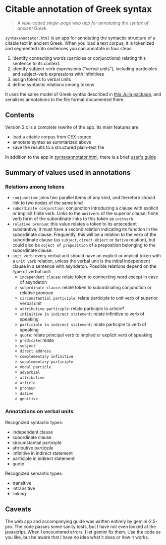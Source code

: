 # Citable annotation of Greek syntax

> *A vibe-coded single-page web app for annotating the syntax of ancient Greek.*


`syntaxannotator.html` is an app for annotating the syntactic structure of a citable text in ancient Greek. When you load a text corpus, it is tokenized and segmented into sentences you can annotate in four steps:

1. identify connecting words (particles or conjunctions) relating this sentence to its context.
2. identify subject-verb expressions ("verbal units"), including participles and subject-verb expressions with infinitives
3. assign tokens to verbal units
4. define syntactic relations among tokens



It uses the same model of Greek syntax described in [this Julia package](https://neelsmith.github.io/GreekSyntax.jl), and serializes annotations to the  file format documented there.


## Contents

Version 2.x is a complete rewrite of the app. Its main features are:

- load a citable corpus from CEX source
- annotate syntax as summarized above
- save the results to a structured plain-text file

In addition to the app in [syntaxannotator.html](./syntaxannotator.html), there is a brief [user's guide](./guide.md)
## Summary of values used in annotations




### Relations among tokens


- `conjunction`: joins two parallel items of any kind, and therefore should link to two nodes of the same kind
- `subordinate conjunction`: conjunction introducing a clause with explicit or implicit finite verb. Links to the `unitverb` of the superior clause; finite verb form of the subordinate links to this token as `unitverb`
- `relative pronoun`: this value relates a token to its antecedent substantive; it must have a second relation indicating its function in the subordinate clause. Frequently, this will be a relation to the verb of the suboridinate clause (as `subject`, `direct object` or `dative` relation), but could also be `object of preposition` of a preposition belonging to the subordinate clause.
- `unit verb`: every verbal unit should have an explicit or implicit token with a `unit verb` relation, unless the verbal unit is the initial independent clause in a sentence with asyndeton. Possible relations depend on the type of verbal unit:
    - `independent clause`: relate token to connecting word except in case of asyndeton
   - `subordinate clause`: relate token to subordinating conjunction or relative pronoun
    - `circumstantial participle`: relate participle to unit verb of superior verbal unit
    - `attributive participle`: relate participle to article?
    - `infinitive in indirect statement`: relate infinitive to verb of speaking
    - `participle in indirect statement`: relate participle to verb of speaking
    - `quote`: relate principal verb to implied or explicit verb of speaking
    - `predicate`: relate
    - `subject`
    - `direct address`
    - `complementary infinitive`
    - `supplementary participle`
    - `modal particle`
    - `adverbial`
    - `attributive`
    - `article`
    - `pronoun`
    - `dative`
    - `genitive`



### Annotations on verbal units

Recognized syntactic types:

- independent clause
- subordinate clause
- circumstantial participle
- attributive participle
- infinitive in indirect statement
- participle in indirect statement
- quote

Recognized semantic types:


- transitive
- intransitive
- linking

## Caveats

The web app and accompanying guide was written entirely by gemini-2.5-pro. The code passes some sanity tests, but I have not even looked at the javascript. When I encountered errors, I let gemini fix them. Use the code as you like, but be aware that I have no idea what it does or how it works.


